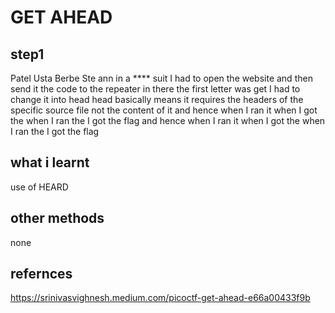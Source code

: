 # GET AHEAD
## step1
Patel Usta Berbe Ste ann in a **** suit I had to open the website and then send it the code to the repeater in there the first letter was get I had to change it into head head basically means it requires the headers of the specific source file not the content of it and hence when I ran it when I got the when I ran the I got the flag
 and hence when I ran it when I got the when I ran the I got the flag
## what i learnt 
use of HEARD
## other methods 
none
## refernces
https://srinivasvighnesh.medium.com/picoctf-get-ahead-e66a00433f9b






